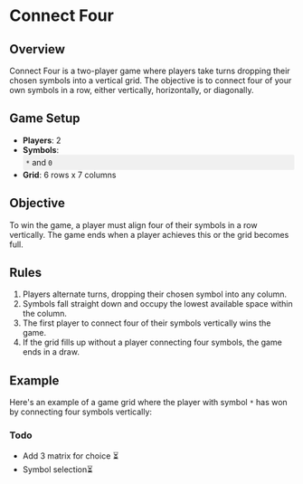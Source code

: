 # Connect Four

## Overview

Connect Four is a two-player game where players take turns dropping their chosen symbols into a vertical grid. The objective is to connect four of your own symbols in a row, either vertically, horizontally, or diagonally.

## Game Setup

- **Players**: 2
- **Symbols**: 
  <div style="background-color: #f0f0f0; padding: 5px; border-radius: 3px;">
    <code>*</code> and <code>0</code>
  </div>
- **Grid**: 6 rows x 7 columns

## Objective

To win the game, a player must align four of their symbols in a row vertically. The game ends when a player achieves this or the grid becomes full.

## Rules

1. Players alternate turns, dropping their chosen symbol into any column.
2. Symbols fall straight down and occupy the lowest available space within the column.
3. The first player to connect four of their symbols vertically wins the game.
4. If the grid fills up without a player connecting four symbols, the game ends in a draw.

## Example

Here's an example of a game grid where the player with symbol `*` has won by connecting four symbols vertically:

### Todo 
<ul>
    <li>Add 3 matrix for choice ⏳</li> 
    <li>Symbol selection⏳</li>

</ul>

